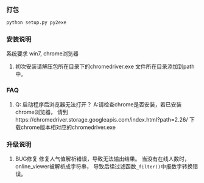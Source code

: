 ### 打包
```sh
python setup.py py2exe
```
### 安装说明
系统要求 win7, chrome浏览器
1. 初次安装请解压包所在目录下的chromedriver.exe
文件所在目录添加到path中。

### FAQ
1. Q: 启动程序后浏览器无法打开？
   A:请检查chrome是否安装，若已安装chrome浏览器，
   请到https://chromedriver.storage.googleapis.com/index.html?path=2.26/
   下载chrome版本相对应的chromedriver.exe

### 升级说明
1. BUG修复
修复人气值解析错误，导致无法输出结果。
当没有在线人数时，online_viewer被解析成字符串，
导致后续过滤函数`_filter()`中报数字转换错误。

